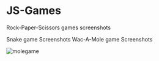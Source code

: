 # JS-Games
Rock-Paper-Scissors games screenshots

Snake game Screenshots
Wac-A-Mole game Screenshots

![molegame](https://github.com/SajitDahal/JS-Games/assets/112318789/a36ef805-b535-4c11-8ef7-e9d1fa943ceb)
